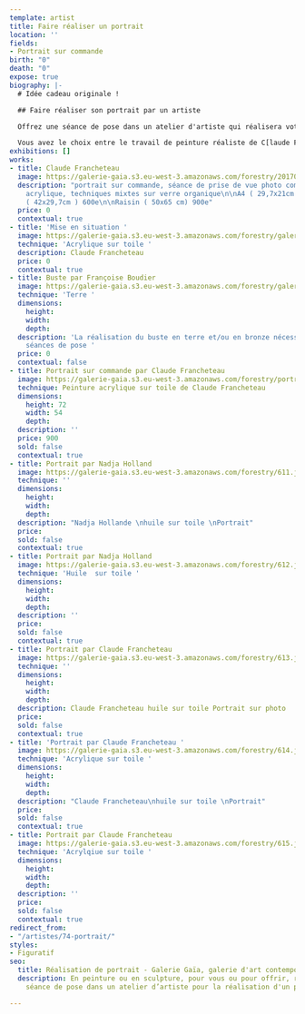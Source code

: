 ```yaml
---
template: artist
title: Faire réaliser un portrait
location: ''
fields:
- Portrait sur commande
birth: "0"
death: "0"
expose: true
biography: |-
  # Idée cadeau originale !

  ## Faire réaliser son portrait par un artiste

  Offrez une séance de pose dans un atelier d'artiste qui réalisera votre portait ou celui d'une personne qui vous est cher.

  Vous avez le choix entre le travail de peinture réaliste de C[laude Francheteau](https://galeriegaia.fr/artists/claude-francheteau/ "claude francheteau"), la peinture plus onirique de Nadja Hollande et enfin les bustes en terre ou bronze de Françoise Boudier.
exhibitions: []
works:
- title: Claude Francheteau
  image: https://galerie-gaia.s3.eu-west-3.amazonaws.com/forestry/20170407_204552.jpg
  description: "portrait sur commande, séance de prise de vue photo comprise  \npeinture
    acrylique, techniques mixtes sur verre organique\n\nA4 ( 29,7x21cm ) 450e\n\nA3
    ( 42x29,7cm ) 600e\n\nRaisin ( 50x65 cm) 900e"
  price: 0
  contextual: true
- title: 'Mise en situation '
  image: https://galerie-gaia.s3.eu-west-3.amazonaws.com/forestry/galeriegaia-portrait@francheteau.jpg
  technique: 'Acrylique sur toile '
  description: Claude Francheteau
  price: 0
  contextual: true
- title: Buste par Françoise Boudier
  image: https://galerie-gaia.s3.eu-west-3.amazonaws.com/forestry/galeriegaia-buste@florenceboudier.JPG
  technique: 'Terre '
  dimensions:
    height: 
    width: 
    depth: 
  description: 'La réalisation du buste en terre et/ou en bronze nécessite plusieurs
    séances de pose '
  price: 0
  contextual: false
- title: Portrait sur commande par Claude Francheteau
  image: https://galerie-gaia.s3.eu-west-3.amazonaws.com/forestry/portrait-sur-commande.jpg
  technique: Peinture acrylique sur toile de Claude Francheteau
  dimensions:
    height: 72
    width: 54
    depth: 
  description: ''
  price: 900
  sold: false
  contextual: true
- title: Portrait par Nadja Holland
  image: https://galerie-gaia.s3.eu-west-3.amazonaws.com/forestry/611.jpg
  technique: ''
  dimensions:
    height: 
    width: 
    depth: 
  description: "Nadja Hollande \nhuile sur toile \nPortrait"
  price: 
  sold: false
  contextual: true
- title: Portrait par Nadja Holland
  image: https://galerie-gaia.s3.eu-west-3.amazonaws.com/forestry/612.jpg
  technique: 'Huile  sur toile '
  dimensions:
    height: 
    width: 
    depth: 
  description: ''
  price: 
  sold: false
  contextual: true
- title: Portrait par Claude Francheteau
  image: https://galerie-gaia.s3.eu-west-3.amazonaws.com/forestry/613.jpg
  technique: ''
  dimensions:
    height: 
    width: 
    depth: 
  description: Claude Francheteau huile sur toile Portrait sur photo
  price: 
  sold: false
  contextual: true
- title: 'Portrait par Claude Francheteau '
  image: https://galerie-gaia.s3.eu-west-3.amazonaws.com/forestry/614.jpg
  technique: 'Acrylique sur toile '
  dimensions:
    height: 
    width: 
    depth: 
  description: "Claude Francheteau\nhuile sur toile \nPortrait"
  price: 
  sold: false
  contextual: true
- title: Portrait par Claude Francheteau
  image: https://galerie-gaia.s3.eu-west-3.amazonaws.com/forestry/615.jpg
  technique: 'Acrylqiue sur toile '
  dimensions:
    height: 
    width: 
    depth: 
  description: ''
  price: 
  sold: false
  contextual: true
redirect_from:
- "/artistes/74-portrait/"
styles:
- Figuratif
seo:
  title: Réalisation de portrait - Galerie Gaïa, galerie d'art contemporain
  description: En peinture ou en sculpture, pour vous ou pour offrir, réservez une
    séance de pose dans un atelier d’artiste pour la réalisation d'un portrait !

---
```

